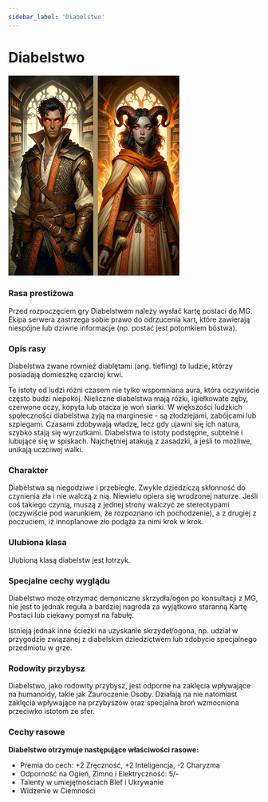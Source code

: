 ```yaml
---
sidebar_label: 'Diabelstwo'
---
```



# Diabelstwo

![diabelstwo](../../static/img/wiki/wiki-rasy/diabelstwo.png)

### Rasa prestiżowa
Przed rozpoczęciem gry Diabelstwem należy wysłać kartę postaci do MG. Ekipa serwera zastrzega sobie prawo do odrzucenia kart, które zawierają niespójne lub dziwne informacje (np. postać jest potomkiem bóstwa).

### Opis rasy
Diabelstwa zwane również diablętami (ang. tiefling) to ludzie, którzy posiadają domieszkę czarciej krwi.

Te istoty od ludzi różni czasem nie tylko wspomniana aura, która oczywiście często budzi niepokój. Nieliczne diabelstwa mają różki, igiełkowate zęby, czerwone oczy, kopyta lub otacza je woń siarki. W większości ludzkich społeczności diabelstwa żyją na marginesie - są złodziejami, zabójcami lub szpiegami. Czasami zdobywają władzę, lecz gdy ujawni się ich natura, szybko stają się wyrzutkami. Diabelstwa to istoty podstępne, subtelne i lubujące się w spiskach. Najchętniej atakują z zasadzki, a jeśli to możliwe, unikają uczciwej walki.

### Charakter
Diabelstwa są niegodziwe i przebiegłe. Zwykle dziedziczą skłonność do czynienia zła i nie walczą z nią. Niewielu opiera się wrodzonej naturze. Jeśli coś takiego czynią, muszą z jednej strony walczyć ze stereotypami (oczywiście pod warunkiem, że rozpoznano ich pochodzenie), a z drugiej z poczuciem, iż innoplanowe zło podąża za nimi krok w krok.

### Ulubiona klasa
Ulubioną klasą diabelstw jest łotrzyk.

### Specjalne cechy wyglądu
Diabelstwo może otrzymać demoniczne skrzydła/ogon po konsultacji z MG, nie jest to jednak reguła a bardziej nagroda za wyjątkowo staranną Kartę Postaci lub ciekawy pomysł na fabułę.

Istnieją jednak inne ścieżki na uzyskanie skrzydeł/ogona, np. udział w przygodzie związanej z diabelskim dziedzictwem lub zdobycie specjalnego przedmiotu w grze.

### Rodowity przybysz
Diabelstwo, jako rodowity przybysz, jest odporne na zaklęcia wpływające na humanoidy, takie jak Zauroczenie Osoby. Działają na nie natomiast zaklęcia wpływające na przybyszów oraz specjalna broń wzmocniona przeciwko istotom ze sfer.

### Cechy rasowe
**Diabelstwo otrzymuje następujące właściwości rasowe:**

- Premia do cech: +2 Zręczność, +2 Inteligencja, -2 Charyzma
- Odporność na Ogień, Zimno i Elektryczność: 5/-
- Talenty w umiejętnościach Blef i Ukrywanie
- Widzenie w Ciemności